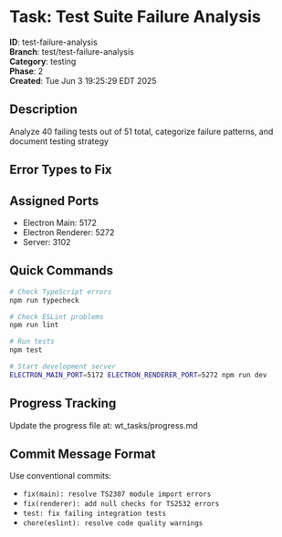 # Task: Test Suite Failure Analysis

**ID**: test-failure-analysis  
**Branch**: test/test-failure-analysis  
**Category**: testing  
**Phase**: 2  
**Created**: Tue Jun  3 19:25:29 EDT 2025

## Description

Analyze 40 failing tests out of 51 total, categorize failure patterns, and document testing strategy

## Error Types to Fix



## Assigned Ports

- Electron Main: 5172
- Electron Renderer: 5272
- Server: 3102

## Quick Commands

```bash
# Check TypeScript errors
npm run typecheck

# Check ESLint problems
npm run lint

# Run tests
npm test

# Start development server
ELECTRON_MAIN_PORT=5172 ELECTRON_RENDERER_PORT=5272 npm run dev
```

## Progress Tracking

Update the progress file at: wt_tasks/progress.md

## Commit Message Format

Use conventional commits:
- `fix(main): resolve TS2307 module import errors`
- `fix(renderer): add null checks for TS2532 errors`
- `test: fix failing integration tests`
- `chore(eslint): resolve code quality warnings`

